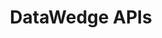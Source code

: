 ---
title: DataWedge APIs
description: DataWedge APIs operate primarily through Android intents--specific commands that can be used by other applications to control data capture without the need to directly access the DataWedge UI.  
layout: list-apis.html
product: 'DataWedge'
productversion: '6.8'
automenu:
  items:
    - title: General Information
      items:
        - title: Using Intents 
          url: ../output/intent
        - title: Using DataWedge APIs 
          url: overview
        - title: Using Intent Result Codes  
          url: resultinfo
        - title: DataWedge API Benefits & Usage (article) 
          url: https://developer.zebra.com/community/android/android-forums/android-blogs/blog/2017/06/27/datawedge-apis-benefits-challenges
        - title: DataWedge Intent Demo App 
          url: tutorials
    - title: DataWedge APIs
      items:
        - title: Clone Profile 
          url: cloneprofile
        - title: Create Profile 
          url: createprofile
        - title: Delete Profile 
          url: deleteprofile
        - title: Enable DataWedge 
          url: enabledatawedge
        - title: Enumerate Scanners 
          url: enumeratescanners
        - title: Get Active Profile 
          url: getactiveprofile
        - title: Get Config 
          url: getconfig
        - title: Get DataWedge Status 
          url: getdatawedgestatus
        - title: Get Disabled App List 
          url: getdisabledapplist
        - title: Get Ignore Disabled Profiles 
          url: getignoredisabledprofiles
        - title: Get Profiles List 
          url: getprofileslist
        - title: Get Scanner Status 
          url: getscannerstatus
        - title: Get Version Info 
          url: getversioninfo
        - title: Import Config 
          url: importconfig
        - title: Register/Unregister for Notification 
          url: registerfornotification
        - title: Rename Profile 
          url: renameprofile
        - title: Reset Default Profile 
          url: resetdefaultprofile
        - title: Restore Config 
          url: restoreconfig
        - title: Scanner Input Plug-in 
          url: scannerinputplugin
        - title: Set Config 
          url: setconfig
        - title: Set Default Profile 
          url: setdefaultprofile
        - title: Set Disabled App List 
          url: setdisabledapplist
        - title: Set Ignore Disabled Profiles 
          url: setignoredisabledprofiles
        - title: Set Reporting Options 
          url: setreportingoptions   
        - title: Soft Scan Trigger 
          url: softscantrigger
        - title: Switch Scanner 
          url: switchscanner
        - title: Switch Scanner Params 
          url: switchscannerparams
        - title: Switch SimulScan Params 
          url: switchsimulscanparams
        - title: Switch to Profile 
          url: switchtoprofile
---